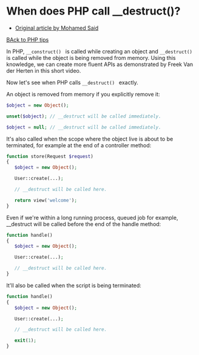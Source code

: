 # When does PHP call __destruct()?

- [Original article by Mohamed Said](https://divinglaravel.com/when-does-php-call-__destruct)

[BAck to PHP tips](#./php.md#php-tips)

In PHP,
`__construct()
` is called while creating an object and
`__destruct()
` is called while the object is being removed from memory. Using this knowledge, we can create more fluent APIs as demonstrated by Freek Van der Herten in this short video.

Now let's see when PHP calls
`__destruct()
` exactly.

An object is removed from memory if you explicitly remove it:

```php
$object = new Object();

unset($object); // __destruct will be called immediately.

$object = null; // __destruct will be called immediately.
```

It's also called when the scope where the object live is about to be terminated, for example at the end of a controller method:

```php
function store(Request $request)
{
   $object = new Object();

   User::create(...);

   // __destruct will be called here.

   return view('welcome');
}
```

Even if we're within a long running process, queued job for example, __destruct will be called before the end of the handle method:

```php
function handle()
{
   $object = new Object();

   User::create(...);

   // __destruct will be called here.
}
```

It'll also be called when the script is being terminated:

```php
function handle()
{
   $object = new Object();

   User::create(...);

   // __destruct will be called here.

   exit(1);
}
```
